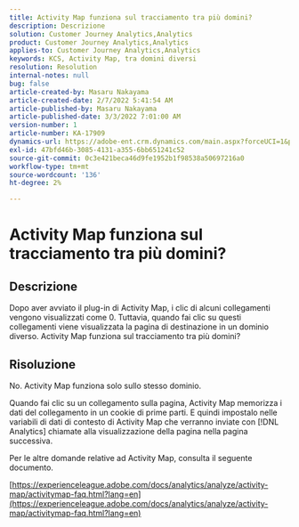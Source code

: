 ```yaml
---
title: Activity Map funziona sul tracciamento tra più domini?
description: Descrizione
solution: Customer Journey Analytics,Analytics
product: Customer Journey Analytics,Analytics
applies-to: Customer Journey Analytics,Analytics
keywords: KCS, Activity Map, tra domini diversi
resolution: Resolution
internal-notes: null
bug: false
article-created-by: Masaru Nakayama
article-created-date: 2/7/2022 5:41:54 AM
article-published-by: Masaru Nakayama
article-published-date: 3/3/2022 7:01:00 AM
version-number: 1
article-number: KA-17909
dynamics-url: https://adobe-ent.crm.dynamics.com/main.aspx?forceUCI=1&pagetype=entityrecord&etn=knowledgearticle&id=a7d676a3-d887-ec11-93b0-002248083412
exl-id: 47bfd46b-3085-4131-a355-6bb651241c52
source-git-commit: 0c3e421beca46d9fe1952b1f98538a50697216a0
workflow-type: tm+mt
source-wordcount: '136'
ht-degree: 2%

---
```


# Activity Map funziona sul tracciamento tra più domini?

## Descrizione

Dopo aver avviato il plug-in di Activity Map, i clic di alcuni collegamenti vengono visualizzati come 0. Tuttavia, quando fai clic su questi collegamenti viene visualizzata la pagina di destinazione in un dominio diverso. Activity Map funziona sul tracciamento tra più domini?

## Risoluzione


No. Activity Map funziona solo sullo stesso dominio.

Quando fai clic su un collegamento sulla pagina, Activity Map memorizza i dati del collegamento in un cookie di prime parti. E quindi impostalo nelle variabili di dati di contesto di Activity Map che verranno inviate con [!DNL Analytics] chiamate alla visualizzazione della pagina nella pagina successiva.

Per le altre domande relative ad Activity Map, consulta il seguente documento.

[https://experienceleague.adobe.com/docs/analytics/analyze/activity-map/activitymap-faq.html?lang=en](https://experienceleague.adobe.com/docs/analytics/analyze/activity-map/activitymap-faq.html?lang=en)
